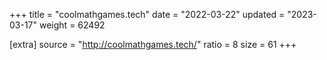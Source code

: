 +++
title = "coolmathgames.tech"
date = "2022-03-22"
updated = "2023-03-17"
weight = 62492

[extra]
source = "http://coolmathgames.tech/"
ratio = 8
size = 61
+++
